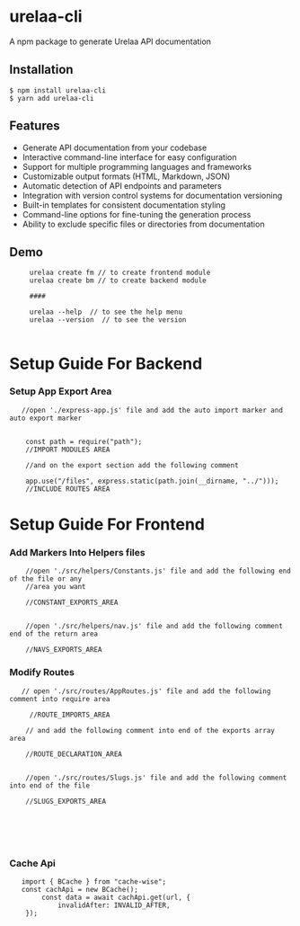 # urelaa-cli

A npm package to generate Urelaa API documentation

## Installation

```
$ npm install urelaa-cli
$ yarn add urelaa-cli
```

## Features

-   Generate API documentation from your codebase
-   Interactive command-line interface for easy configuration
-   Support for multiple programming languages and frameworks
-   Customizable output formats (HTML, Markdown, JSON)
-   Automatic detection of API endpoints and parameters
-   Integration with version control systems for documentation versioning
-   Built-in templates for consistent documentation styling
-   Command-line options for fine-tuning the generation process
-   Ability to exclude specific files or directories from documentation

## Demo

```
     urelaa create fm // to create frontend module
     urelaa create bm // to create backend module

     ####

     urelaa --help  // to see the help menu
     urelaa --version  // to see the version


```

# Setup Guide For Backend

### Setup App Export Area

```
   //open './express-app.js' file and add the auto import marker and auto export marker


    const path = require("path");
    //IMPORT MODULES AREA

    //and on the export section add the following comment

    app.use("/files", express.static(path.join(__dirname, "../")));
    //INCLUDE ROUTES AREA

```

# Setup Guide For Frontend

### Add Markers Into Helpers files

```
    //open './src/helpers/Constants.js' file and add the following end of the file or any
    //area you want

    //CONSTANT_EXPORTS_AREA


    //open './src/helpers/nav.js' file and add the following comment end of the return area

    //NAVS_EXPORTS_AREA

```

### Modify Routes

```
   // open './src/routes/AppRoutes.js' file and add the following comment into require area

     //ROUTE_IMPORTS_AREA

    // and add the following comment into end of the exports array area

    //ROUTE_DECLARATION_AREA


    //open './src/routes/Slugs.js' file and add the following comment into end of the file

    //SLUGS_EXPORTS_AREA






```

### Cache Api

```
   import { BCache } from "cache-wise";
   const cachApi = new BCache();
        const data = await cachApi.get(url, {
            invalidAfter: INVALID_AFTER,
    });
```
